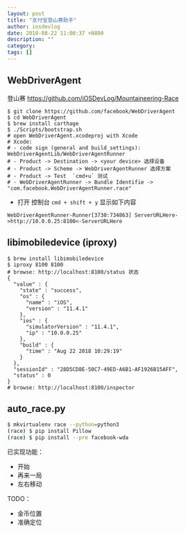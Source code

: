 ```yaml
---
layout: post
title: "支付宝登山赛助手"
author: iosdevlog
date: 2018-08-22 11:00:37 +0800
description: ""
category: 
tags: []
---
```


## WebDriverAgent

登山赛 <https://github.com/iOSDevLog/Mountaineering-Race>

```
$ git clone https://github.com/facebook/WebDriverAgent
$ cd WebDriverAgent
$ brew install carthage
$ ./Scripts/bootstrap.sh
# open WebDriverAgent.xcodeproj with Xcode
# Xcode:
# - code sign (general and build_settings): WebDriverAgentLib/WebDriverAgentRunner
# - Product -> Destination -> <your device> 选择设备
# - Product -> Scheme -> WebDriverAgentRunner 选择方案
# - Product -> Test  `cmd+u` 测试
# - WebDriverAgentRunner -> Bundle Identifie -> "com.facebook.WebDriverAgentRunner.race"
```

* 打开 控制台 `cmd + shift + y` 显示如下内容

```
WebDriverAgentRunner-Runner[3730:734863] ServerURLHere->http://10.0.0.25:8100<-ServerURLHere
```

## libimobiledevice (iproxy)

```
$ brew install libimobiledevice
$ iproxy 8100 8100
# browse: http://localhost:8100/status 状态
{
  "value" : {
    "state" : "success",
    "os" : {
      "name" : "iOS",
      "version" : "11.4.1"
    },
    "ios" : {
      "simulatorVersion" : "11.4.1",
      "ip" : "10.0.0.25"
    },
    "build" : {
      "time" : "Aug 22 2018 10:29:19"
    }
  },
  "sessionId" : "28D5CD8E-50C7-49ED-A6B1-AF1926B15AFF",
  "status" : 0
}
# browse: http://localhost:8100/inspector
```

## auto_race.py

```sh
$ mkvirtualenv race --python=python3
(race) $ pip install Pillow
(race) $ pip install --pre facebook-wda
```

已实现功能：

* 开始
* 再来一局
* 左右移动

TODO：

* 金币位置
* 准确定位

